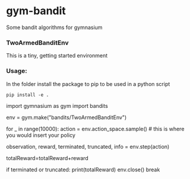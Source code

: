 # gym-bandit
Some bandit algorithms for gymnasium

### TwoArmedBanditEnv

This is a tiny, getting started environment

### Usage:
In the folder install the package to pip to be used in a python script
```
pip install -e .
```


import gymnasium as gym
import bandits

env = gym.make("bandits/TwoArmedBanditEnv")


for _ in range(10000):
   action = env.action_space.sample()  # this is where you would insert your policy

   observation, reward, terminated, truncated, info = env.step(action)

   totalReward=totalReward+reward

   if terminated or truncated:
      print(totalReward)
      env.close()
      break
```
